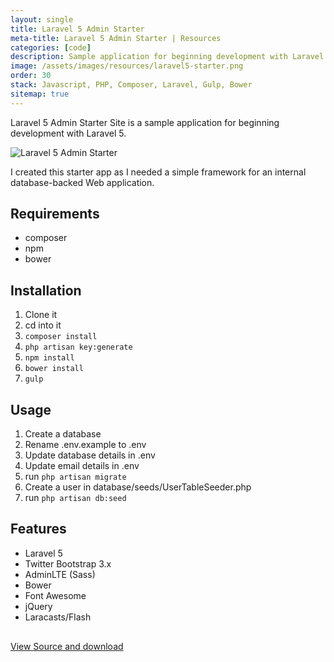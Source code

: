 ```yaml
---
layout: single
title: Laravel 5 Admin Starter
meta-title: Laravel 5 Admin Starter | Resources
categories: [code]
description: Sample application for beginning development with Laravel 5
image: /assets/images/resources/laravel5-starter.png
order: 30
stack: Javascript, PHP, Composer, Laravel, Gulp, Bower
sitemap: true
---
```


Laravel 5 Admin Starter Site is a sample application for beginning development with Laravel 5. 

<img src="https://github.com/Imaginarydesign/laravel-5-admin-starter/raw/master/image.png" class="img-responsive" alt="Laravel 5 Admin Starter">

I created this starter app as I needed a simple framework for an internal database-backed Web application.

## Requirements

- composer
- npm
- bower

## Installation

1. Clone it
2. cd into it
3. `composer install`
4. `php artisan key:generate`
5. `npm install`
6. `bower install`
7. `gulp`

## Usage

1. Create a database
2. Rename .env.example to .env
3. Update database details in .env
4. Update email details in .env
4. run `php artisan migrate`
5. Create a user in database/seeds/UserTableSeeder.php
6. run `php artisan db:seed`

## Features

- Laravel 5
- Twitter Bootstrap 3.x
- AdminLTE (Sass)
- Bower
- Font Awesome
- jQuery
- Laracasts/Flash

<p style="margin-top: 30px;"><a href="https://github.com/Imaginarydesign/laravel-5-admin-starter" target="_blank">View Source and download</a></p>